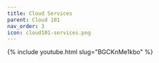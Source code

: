 ```yaml
---
title: Cloud Services
parent: Cloud 101
nav_order: 3
icon: cloud101-services.png
---
```


{% include youtube.html slug="BGCKnMe1kbo" %}


